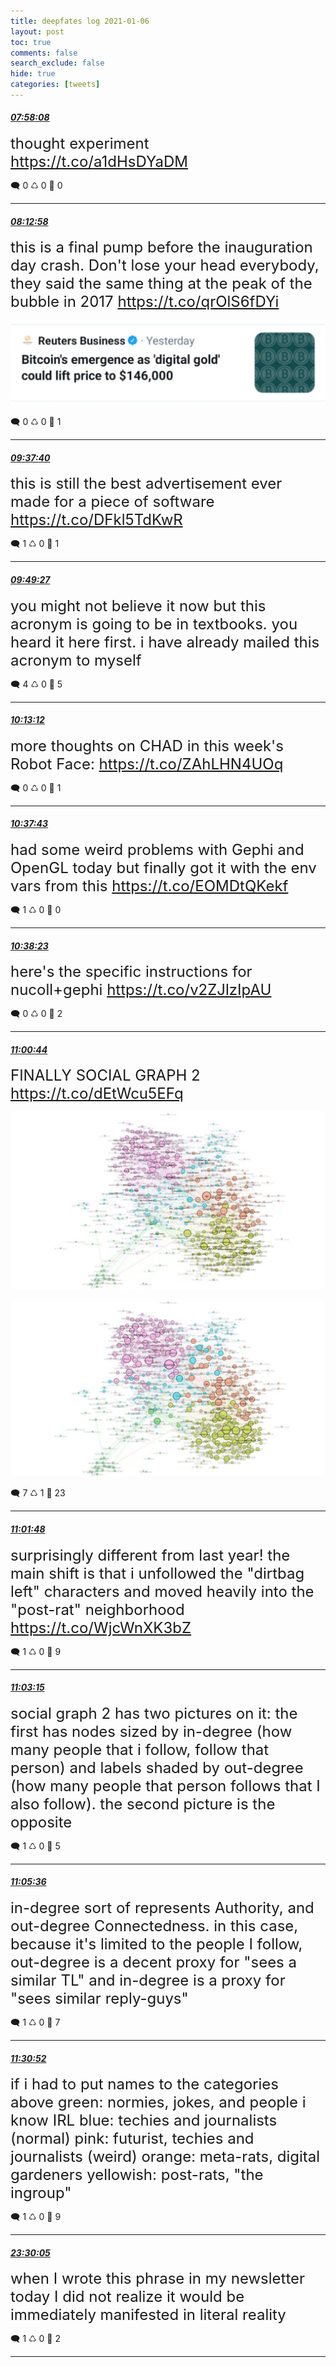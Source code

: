 ```yaml
---
title: deepfates log 2021-01-06
layout: post
toc: true
comments: false
search_exclude: false
hide: true
categories: [tweets]
---
```



#### <a href = "https://twitter.com/deepfates/status/1346833436720283648">*07:58:08*</a>

<font size="5">thought experiment   https://t.co/a1dHsDYaDM</font>



🗨️ 0 ♺ 0 🤍  0   

---
    
#### <a href = "https://twitter.com/deepfates/status/1346837168107315200">*08:12:58*</a>

<font size="5">this is a final pump before the inauguration day crash. Don't lose your head everybody, they said the same thing at the peak of the bubble in 2017  https://t.co/qrOlS6fDYi</font>

![image from twitter](/images/from_twitter/ErDtQ74VEAEc3HO.jpg)


🗨️ 0 ♺ 0 🤍  1   

---
    
#### <a href = "https://twitter.com/deepfates/status/1346858482025295872">*09:37:40*</a>

<font size="5">this is still the best advertisement ever made for a piece of software  https://t.co/DFkl5TdKwR</font>



🗨️ 1 ♺ 0 🤍  1   

---
    
#### <a href = "https://twitter.com/deepfates/status/1346861446701981700">*09:49:27*</a>

<font size="5">you might not believe it now but this acronym is going to be in textbooks. you heard it here first. i have already mailed this acronym to myself</font>



🗨️ 4 ♺ 0 🤍  5   

---
    
#### <a href = "https://twitter.com/deepfates/status/1346867425808162816">*10:13:12*</a>

<font size="5">more thoughts on CHAD in this week's Robot Face:  https://t.co/ZAhLHN4UOq</font>



🗨️ 0 ♺ 0 🤍  1   

---
    
#### <a href = "https://twitter.com/deepfates/status/1346873595981656066">*10:37:43*</a>

<font size="5">had some weird problems with Gephi and OpenGL today but finally got it with the env vars from this  https://t.co/EOMDtQKekf</font>



🗨️ 1 ♺ 0 🤍  0   

---
    
#### <a href = "https://twitter.com/deepfates/status/1346873761316937729">*10:38:23*</a>

<font size="5">here's the specific instructions for nucoll+gephi  https://t.co/v2ZJlzIpAU</font>



🗨️ 0 ♺ 0 🤍  2   

---
    
#### <a href = "https://twitter.com/deepfates/status/1346879388177080320">*11:00:44*</a>

<font size="5">FINALLY  SOCIAL GRAPH 2  https://t.co/dEtWcu5EFq</font>

![image from twitter](/images/from_twitter/ErETosZXMAI2hpB.jpg)

![image from twitter](/images/from_twitter/ErETpx1XcAEOO2O.jpg)


🗨️ 7 ♺ 1 🤍  23   

---
    
#### <a href = "https://twitter.com/deepfates/status/1346879655886917632">*11:01:48*</a>

<font size="5">surprisingly different from last year! the main shift is that i unfollowed the "dirtbag left" characters and moved heavily into the "post-rat" neighborhood   https://t.co/WjcWnXK3bZ</font>



🗨️ 1 ♺ 0 🤍  9   

---
    
#### <a href = "https://twitter.com/deepfates/status/1346880019390455808">*11:03:15*</a>

<font size="5">social graph 2 has two pictures on it: the first has nodes sized by in-degree (how many people that i follow, follow that person) and labels shaded by out-degree (how many people that person follows that I also follow). the second picture is the opposite</font>



🗨️ 1 ♺ 0 🤍  5   

---
    
#### <a href = "https://twitter.com/deepfates/status/1346880614503481347">*11:05:36*</a>

<font size="5">in-degree sort of represents Authority, and out-degree Connectedness. in this case, because it's limited to the people I follow, out-degree is a decent proxy for "sees a similar TL" and in-degree is a proxy for "sees similar reply-guys"</font>



🗨️ 1 ♺ 0 🤍  7   

---
    
#### <a href = "https://twitter.com/deepfates/status/1346886970107162633">*11:30:52*</a>

<font size="5">if i had to put names to the categories above   green: normies, jokes, and people i know IRL blue: techies and journalists (normal) pink: futurist, techies and journalists (weird) orange: meta-rats, digital gardeners yellowish: post-rats, "the ingroup"</font>



🗨️ 1 ♺ 0 🤍  9   

---
    
#### <a href = "https://twitter.com/deepfates/status/1347067967364870144">*23:30:05*</a>

<font size="5">when I wrote this phrase in my newsletter today I did not realize it would be immediately manifested in literal reality</font>



🗨️ 1 ♺ 0 🤍  2   

---
    
            


